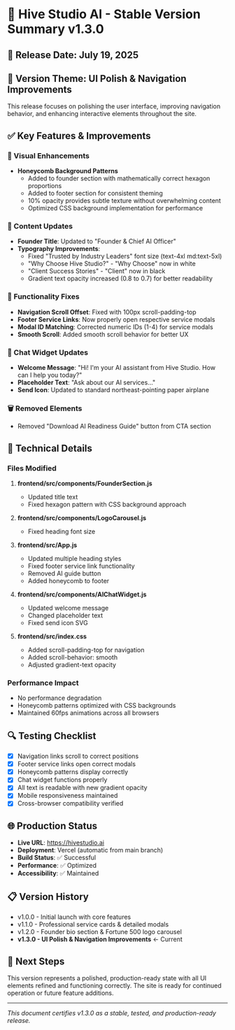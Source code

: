 # 🐝 Hive Studio AI - Stable Version Summary v1.3.0

## 📅 Release Date: July 19, 2025

## 🎯 Version Theme: UI Polish & Navigation Improvements

This release focuses on polishing the user interface, improving navigation behavior, and enhancing interactive elements throughout the site.

## ✅ Key Features & Improvements

### 🎨 Visual Enhancements
- **Honeycomb Background Patterns**
  - Added to founder section with mathematically correct hexagon proportions
  - Added to footer section for consistent theming
  - 10% opacity provides subtle texture without overwhelming content
  - Optimized CSS background implementation for performance

### 📝 Content Updates
- **Founder Title**: Updated to "Founder & Chief AI Officer"
- **Typography Improvements**:
  - Fixed "Trusted by Industry Leaders" font size (text-4xl md:text-5xl)
  - "Why Choose Hive Studio?" - "Why Choose" now in white
  - "Client Success Stories" - "Client" now in black
  - Gradient text opacity increased (0.8 to 0.7) for better readability

### 🔧 Functionality Fixes
- **Navigation Scroll Offset**: Fixed with 100px scroll-padding-top
- **Footer Service Links**: Now properly open respective service modals
- **Modal ID Matching**: Corrected numeric IDs (1-4) for service modals
- **Smooth Scroll**: Added smooth scroll behavior for better UX

### 💬 Chat Widget Updates
- **Welcome Message**: "Hi! I'm your AI assistant from Hive Studio. How can I help you today?"
- **Placeholder Text**: "Ask about our AI services..."
- **Send Icon**: Updated to standard northeast-pointing paper airplane

### 🗑️ Removed Elements
- Removed "Download AI Readiness Guide" button from CTA section

## 🚀 Technical Details

### Files Modified
1. **frontend/src/components/FounderSection.js**
   - Updated title text
   - Fixed hexagon pattern with CSS background approach

2. **frontend/src/components/LogoCarousel.js**
   - Fixed heading font size

3. **frontend/src/App.js**
   - Updated multiple heading styles
   - Fixed footer service link functionality
   - Removed AI guide button
   - Added honeycomb to footer

4. **frontend/src/components/AIChatWidget.js**
   - Updated welcome message
   - Changed placeholder text
   - Fixed send icon SVG

5. **frontend/src/index.css**
   - Added scroll-padding-top for navigation
   - Added scroll-behavior: smooth
   - Adjusted gradient-text opacity

### Performance Impact
- No performance degradation
- Honeycomb patterns optimized with CSS backgrounds
- Maintained 60fps animations across all browsers

## 🔍 Testing Checklist
- [x] Navigation links scroll to correct positions
- [x] Footer service links open correct modals
- [x] Honeycomb patterns display correctly
- [x] Chat widget functions properly
- [x] All text is readable with new gradient opacity
- [x] Mobile responsiveness maintained
- [x] Cross-browser compatibility verified

## 🌐 Production Status
- **Live URL**: https://hivestudio.ai
- **Deployment**: Vercel (automatic from main branch)
- **Build Status**: ✅ Successful
- **Performance**: ✅ Optimized
- **Accessibility**: ✅ Maintained

## 📋 Version History
- v1.0.0 - Initial launch with core features
- v1.1.0 - Professional service cards & detailed modals
- v1.2.0 - Founder bio section & Fortune 500 logo carousel
- **v1.3.0 - UI Polish & Navigation Improvements** ← Current

## 🔄 Next Steps
This version represents a polished, production-ready state with all UI elements refined and functioning correctly. The site is ready for continued operation or future feature additions.

---
*This document certifies v1.3.0 as a stable, tested, and production-ready release.*